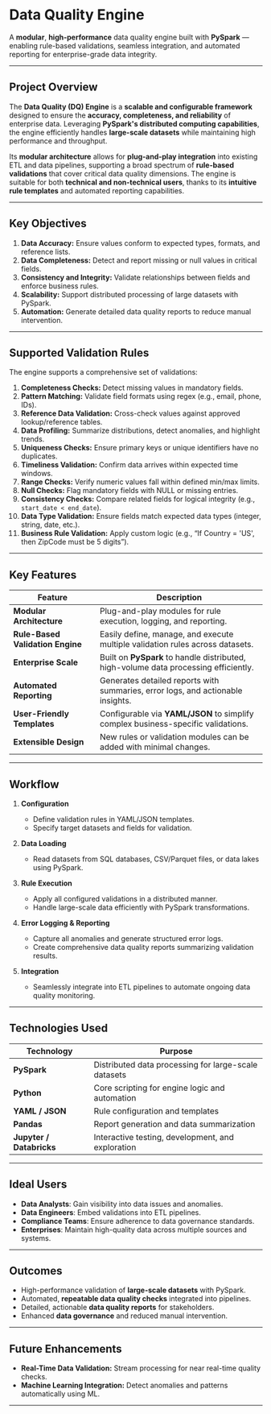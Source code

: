 # Data Quality Engine

A **modular**, **high-performance** data quality engine built with **PySpark** — enabling rule-based validations, seamless integration, and automated reporting for enterprise-grade data integrity.

---

## Project Overview

The **Data Quality (DQ) Engine** is a **scalable and configurable framework** designed to ensure the **accuracy, completeness, and reliability** of enterprise data. Leveraging **PySpark's distributed computing capabilities**, the engine efficiently handles **large-scale datasets** while maintaining high performance and throughput.  

Its **modular architecture** allows for **plug-and-play integration** into existing ETL and data pipelines, supporting a broad spectrum of **rule-based validations** that cover critical data quality dimensions. The engine is suitable for both **technical and non-technical users**, thanks to its **intuitive rule templates** and automated reporting capabilities.

---

## Key Objectives

1. **Data Accuracy:** Ensure values conform to expected types, formats, and reference lists.  
2. **Data Completeness:** Detect and report missing or null values in critical fields.  
3. **Consistency and Integrity:** Validate relationships between fields and enforce business rules.  
4. **Scalability:** Support distributed processing of large datasets with PySpark.  
5. **Automation:** Generate detailed data quality reports to reduce manual intervention.

---

## Supported Validation Rules

The engine supports a comprehensive set of validations:

1. **Completeness Checks:** Detect missing values in mandatory fields.  
2. **Pattern Matching:** Validate field formats using regex (e.g., email, phone, IDs).  
3. **Reference Data Validation:** Cross-check values against approved lookup/reference tables.  
4. **Data Profiling:** Summarize distributions, detect anomalies, and highlight trends.  
5. **Uniqueness Checks:** Ensure primary keys or unique identifiers have no duplicates.  
6. **Timeliness Validation:** Confirm data arrives within expected time windows.  
7. **Range Checks:** Verify numeric values fall within defined min/max limits.  
8. **Null Checks:** Flag mandatory fields with NULL or missing entries.  
9. **Consistency Checks:** Compare related fields for logical integrity (e.g., `start_date < end_date`).  
10. **Data Type Validation:** Ensure fields match expected data types (integer, string, date, etc.).  
11. **Business Rule Validation:** Apply custom logic (e.g., “If Country = 'US', then ZipCode must be 5 digits”).  

---

## Key Features

| Feature | Description |
|---------|-------------|
| **Modular Architecture** | Plug-and-play modules for rule execution, logging, and reporting. |
| **Rule-Based Validation Engine** | Easily define, manage, and execute multiple validation rules across datasets. |
| **Enterprise Scale** | Built on **PySpark** to handle distributed, high-volume data processing efficiently. |
| **Automated Reporting** | Generates detailed reports with summaries, error logs, and actionable insights. |
| **User-Friendly Templates** | Configurable via **YAML/JSON** to simplify complex business-specific validations. |
| **Extensible Design** | New rules or validation modules can be added with minimal changes. |

---

## Workflow

1. **Configuration**  
   - Define validation rules in YAML/JSON templates.  
   - Specify target datasets and fields for validation.  

2. **Data Loading**  
   - Read datasets from SQL databases, CSV/Parquet files, or data lakes using PySpark.  

3. **Rule Execution**  
   - Apply all configured validations in a distributed manner.  
   - Handle large-scale data efficiently with PySpark transformations.  

4. **Error Logging & Reporting**  
   - Capture all anomalies and generate structured error logs.  
   - Create comprehensive data quality reports summarizing validation results.  

5. **Integration**  
   - Seamlessly integrate into ETL pipelines to automate ongoing data quality monitoring.  

---

## Technologies Used

| Technology | Purpose |
|------------|---------|
| **PySpark** | Distributed data processing for large-scale datasets |
| **Python** | Core scripting for engine logic and automation |
| **YAML / JSON** | Rule configuration and templates |
| **Pandas** | Report generation and data summarization |
| **Jupyter / Databricks** | Interactive testing, development, and exploration |

---

## Ideal Users

- **Data Analysts**: Gain visibility into data issues and anomalies.  
- **Data Engineers**: Embed validations into ETL pipelines.  
- **Compliance Teams**: Ensure adherence to data governance standards.  
- **Enterprises**: Maintain high-quality data across multiple sources and systems.  

---

## Outcomes

- High-performance validation of **large-scale datasets** with PySpark.  
- Automated, **repeatable data quality checks** integrated into pipelines.  
- Detailed, actionable **data quality reports** for stakeholders.  
- Enhanced **data governance** and reduced manual intervention.  

---

## Future Enhancements

- **Real-Time Data Validation:** Stream processing for near real-time quality checks.  
- **Machine Learning Integration:** Detect anomalies and patterns automatically using ML.   

---
